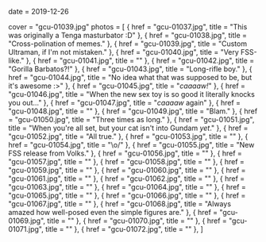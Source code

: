 
date = 2019-12-26


cover = "gcu-01039.jpg"
photos = [
{ href = "gcu-01037.jpg", title = "This was originally a Tenga masturbator :D" },
{ href = "gcu-01038.jpg", title = "Cross-polination of memes." },
{ href = "gcu-01039.jpg", title = "Custom Ultraman, if I'm not mistaken." },
{ href = "gcu-01040.jpg", title = "Very FSS-like." },
{ href = "gcu-01041.jpg", title = "" },
{ href = "gcu-01042.jpg", title = "Gorilla Barbatos?!" },
{ href = "gcu-01043.jpg", title = "Long-rifle boy." },
{ href = "gcu-01044.jpg", title = "No idea what that was supposed to be, but it's awesome :>" },
{ href = "gcu-01045.jpg", title = "*caaaaw!*" },
{ href = "gcu-01046.jpg", title = "When the new sex toy is so good it literally knocks you out..." },
{ href = "gcu-01047.jpg", title = "*caaaaw* again" },
{ href = "gcu-01048.jpg", title = "" },
{ href = "gcu-01049.jpg", title = "Blam." },
{ href = "gcu-01050.jpg", title = "Three times as long." },
{ href = "gcu-01051.jpg", title = "When you're all set, but your cat isn't into Gundam *yet*." },
{ href = "gcu-01052.jpg", title = "All true." },
{ href = "gcu-01053.jpg", title = "" },
{ href = "gcu-01054.jpg", title = "\\o/" },
{ href = "gcu-01055.jpg", title = "New FSS release from Volks." },
{ href = "gcu-01056.jpg", title = "" },
{ href = "gcu-01057.jpg", title = "" },
{ href = "gcu-01058.jpg", title = "" },
{ href = "gcu-01059.jpg", title = "" },
{ href = "gcu-01060.jpg", title = "" },
{ href = "gcu-01061.jpg", title = "" },
{ href = "gcu-01062.jpg", title = "" },
{ href = "gcu-01063.jpg", title = "" },
{ href = "gcu-01064.jpg", title = "" },
{ href = "gcu-01065.jpg", title = "" },
{ href = "gcu-01066.jpg", title = "" },
{ href = "gcu-01067.jpg", title = "" },
{ href = "gcu-01068.jpg", title = "Always amazed how well-posed even the simple figures are." },
{ href = "gcu-01069.jpg", title = "" },
{ href = "gcu-01070.jpg", title = "" },
{ href = "gcu-01071.jpg", title = "" },
{ href = "gcu-01072.jpg", title = "" },
]

